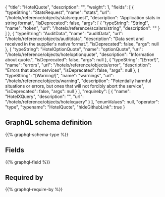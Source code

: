 {
  "title": "HotelQuote",
  "description": "",
  "weight": 1,
  "fields": [
    {
      "typeString": "StatsRequest",
      "name": "stats",
      "url": "/hotelx/reference/objects/statsrequest",
      "description": "Application stats in string format",
      "isDeprecated": false,
      "args": [
        {
          "typeString": "String!",
          "name": "token",
          "url": "/hotelx/reference/scalars/string",
          "description": ""
        }
      ]
    },
    {
      "typeString": "AuditData",
      "name": "auditData",
      "url": "/hotelx/reference/objects/auditdata",
      "description": "Data sent and received in the supplier's native format.",
      "isDeprecated": false,
      "args": null
    },
    {
      "typeString": "HotelOptionQuote",
      "name": "optionQuote",
      "url": "/hotelx/reference/objects/hoteloptionquote",
      "description": "Information about quote.",
      "isDeprecated": false,
      "args": null
    },
    {
      "typeString": "[Error!]",
      "name": "errors",
      "url": "/hotelx/reference/objects/error",
      "description": "Errors that abort services",
      "isDeprecated": false,
      "args": null
    },
    {
      "typeString": "[Warning!]",
      "name": "warnings",
      "url": "/hotelx/reference/objects/warning",
      "description": "Potentially harmful situations or errors, but ones that will not forcibly abort the service",
      "isDeprecated": false,
      "args": null
    }
  ],
  "requireby": [
    {
      "name": "HotelXQuery",
      "description": "",
      "url": "/hotelx/reference/objects/hotelxquery"
    }
  ],
  "enumValues": null,
  "operator": "type",
  "typename": "HotelQuote",
  "hideGithubLink": true
}
## GraphQL schema definition

{{% graphql-schema-type %}}

## Fields

{{% graphql-field %}}

## Required by

{{% graphql-require-by %}}
